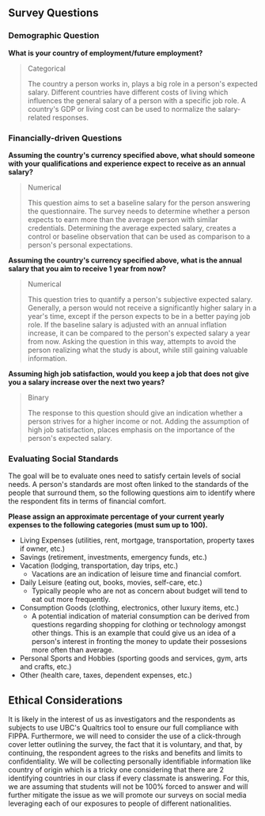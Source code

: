 ## Survey Questions

### Demographic Question

**What is your country of employment/future employment?**

> Categorical
>
> The country a person works in, plays a big role in a person's expected salary. Different countries have different costs of living which influences the general salary of a person with a specific job role. A country's GDP or living cost can be used to normalize the salary-related responses.

### Financially-driven Questions

**Assuming the country's currency specified above, what should someone with your qualifications and experience expect to receive as an annual salary?**

> Numerical
>
> This question aims to set a baseline salary for the person answering the questionnaire. The survey needs to determine whether a person expects to earn more than the average person with similar credentials. Determining the average expected salary, creates a control or baseline observation that can be used as comparison to a person's personal expectations.

**Assuming the country's currency specified above, what is the annual salary that you aim to receive 1 year from now?**

> Numerical
>
> This question tries to quantify a person's subjective expected salary. Generally, a person would not receive a significantly higher salary in a year's time, except if the person expects to be in a better paying job role. If the baseline salary is adjusted with an annual inflation increase, it can be compared to the person's expected salary a year from now. Asking the question in this way, attempts to avoid the person realizing what the study is about, while still gaining valuable information.

**Assuming high job satisfaction, would you keep a job that does not give you a salary increase over the next two years?**

> Binary
>
> The response to this question should give an indication whether a person strives for a higher income or not. Adding the assumption of high job satisfaction, places emphasis on the importance of the person's expected salary.

### Evaluating Social Standards

The goal will be to evaluate ones need to satisfy certain levels of social needs. A person's standards are most often linked to the standards of the people that surround them, so the following questions aim to identify where the respondent fits in terms of financial comfort.

**Please assign an approximate percentage of your current yearly expenses to the following categories (must sum up to 100).**
  * Living Expenses (utilities, rent, mortgage, transportation, property taxes if owner, etc.)
  * Savings (retirement, investments, emergency funds, etc.)
  * Vacation (lodging, transportation, day trips, etc.)
    - Vacations are an indication of leisure time and financial comfort.
  * Daily Leisure (eating out, books, movies, self-care, etc.)
    - Typically people who are not as concern about budget will tend to eat out more frequently. 
  * Consumption Goods (clothing, electronics, other luxury items, etc.)
    - A potential indication of material consumption can be derived from questions regarding shopping for clothing or technology amongst other things. This is an example that could give us an idea of a person's interest in fronting the money to update their possesions more often than average.
  * Personal Sports and Hobbies (sporting goods and services, gym, arts and crafts, etc.)
  * Other (health care, taxes, dependent expenses, etc.)

## Ethical Considerations

It is likely in the interest of us as investigators and the respondents as subjects to use UBC's Qualtrics tool to ensure our full compliance with FIPPA. Furthermore, we will need to consider the use of a click-through cover letter outlining the survey, the fact that it is voluntary, and that, by continuing, the respondent agrees to the risks and benefits and limits to confidentiality. We will be collecting personally identifiable information like country of origin which is a tricky one considering that there are 2 identifying countries in our class if every classmate is answering. For this, we are assuming that students will not be 100% forced to answer and will further mitigate the issue as we will promote our surveys on social media leveraging each of our exposures to people of different nationalities.
